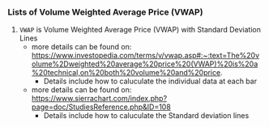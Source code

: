 ### Lists of Volume Weighted Average Price (VWAP)
1. `VWAP` is Volume Weighted Average Price (VWAP) with Standard Deviation Lines
    - more details can be found on: https://www.investopedia.com/terms/v/vwap.asp#:~:text=The%20volume%2Dweighted%20average%20price%20(VWAP)%20is%20a%20technical,on%20both%20volume%20and%20price.
        - Details include how to caluculate the individual data at each bar
    - more details can be found on: https://www.sierrachart.com/index.php?page=doc/StudiesReference.php&ID=108
        - Details include how to caluculate the Standard deviation lines